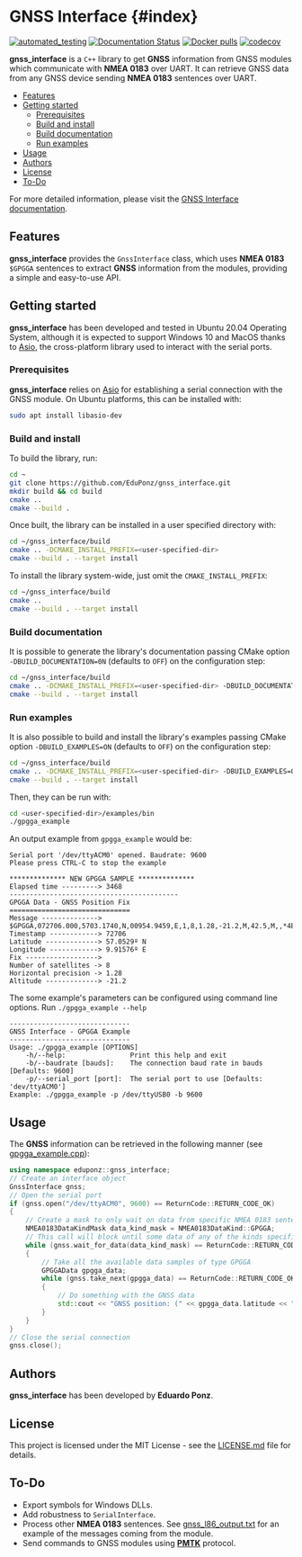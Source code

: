 # GNSS Interface {#index}

[![automated_testing](https://github.com/EduPonz/gnss_interface/actions/workflows/automated_testing.yml/badge.svg?branch=main)](https://github.com/EduPonz/gnss_interface/actions/workflows/automated_testing.yml)
[![Documentation Status](https://readthedocs.org/projects/gnss-interface-docs/badge/?version=latest)](https://gnss-interface-docs.readthedocs.io/en/latest/?badge=latest)
[![Docker pulls](https://img.shields.io/docker/pulls/eduponz/gnss_interface.svg)](https://hub.docker.com/repository/docker/eduponz/gnss_interface)
[![codecov](https://codecov.io/gh/EduPonz/gnss_interface/branch/master/graph/badge.svg?token=S3Q0EIDO85)](https://codecov.io/gh/EduPonz/gnss_interface)

**gnss_interface** is a `C++` library to get **GNSS** information from GNSS modules which communicate with **NMEA 0183** over UART.
It can retrieve GNSS data from any GNSS device sending **NMEA 0183** sentences over UART.

* [Features](#features)
* [Getting started](#getting-started)
    * [Prerequisites](#prerequisites)
    * [Build and install](#build-and-install)
    * [Build documentation](#build-documentation)
    * [Run examples](#run-examples)
* [Usage](#usage)
* [Authors](#authors)
* [License](#license)
* [To-Do](#to-do)

For more detailed information, please visit the [GNSS Interface documentation](https://gnss-interface-docs.readthedocs.io/).

## Features

**gnss_interface** provides the `GnssInterface` class, which uses **NMEA 0183** `$GPGGA` sentences to extract **GNSS** information from the modules, providing a simple and easy-to-use API.

## Getting started

**gnss_interface** has been developed and tested in Ubuntu 20.04 Operating System, although it is expected to support Windows 10 and MacOS thanks to [Asio](https://github.com/chriskohlhoff/asio), the cross-platform library used to interact with the serial ports.

### Prerequisites

**gnss_interface** relies on [Asio](https://github.com/chriskohlhoff/asio) for establishing a serial connection with the GNSS module.
On Ubuntu platforms, this can be installed with:

```bash
sudo apt install libasio-dev
```

### Build and install

To build the library, run:

```bash
cd ~
git clone https://github.com/EduPonz/gnss_interface.git
mkdir build && cd build
cmake ..
cmake --build .
```

Once built, the library can be installed in a user specified directory with:

```bash
cd ~/gnss_interface/build
cmake .. -DCMAKE_INSTALL_PREFIX=<user-specified-dir>
cmake --build . --target install
```

To install the library system-wide, just omit the `CMAKE_INSTALL_PREFIX`:

```bash
cd ~/gnss_interface/build
cmake ..
cmake --build . --target install
```

### Build documentation

It is possible to generate the library's documentation passing CMake option `-DBUILD_DOCUMENTATION=0N` (defaults to `OFF`) on the configuration step:

```bash
cd ~/gnss_interface/build
cmake .. -DCMAKE_INSTALL_PREFIX=<user-specified-dir> -DBUILD_DOCUMENTATION=ON
cmake --build . --target install
```

### Run examples

It is also possible to build and install the library's examples passing CMake option `-DBUILD_EXAMPLES=ON` (defaults to `OFF`) on the configuration step:

```bash
cd ~/gnss_interface/build
cmake .. -DCMAKE_INSTALL_PREFIX=<user-specified-dir> -DBUILD_EXAMPLES=ON
cmake --build . --target install
```

Then, they can be run with:

```bash
cd <user-specified-dir>/examples/bin
./gpgga_example
```

An output example from `gpgga_example` would be:

```
Serial port '/dev/ttyACM0' opened. Baudrate: 9600
Please press CTRL-C to stop the example

************** NEW GPGGA SAMPLE **************
Elapsed time ---------> 3468
------------------------------------------
GPGGA Data - GNSS Position Fix
==============================
Message --------------> $GPGGA,072706.000,5703.1740,N,00954.9459,E,1,8,1.28,-21.2,M,42.5,M,,*4E
Timestamp ------------> 72706
Latitude -------------> 57.0529º N
Longitude ------------> 9.91576º E
Fix ------------------>
Number of satellites -> 8
Horizontal precision -> 1.28
Altitude -------------> -21.2
```

The some example's parameters can be configured using command line options.
Run `./gpgga_example --help`

```
------------------------------
GNSS Interface - GPGGA Example
------------------------------
Usage: ./gpgga_example [OPTIONS]
    -h/--help:                Print this help and exit
    -b/--baudrate [bauds]:    The connection baud rate in bauds [Defaults: 9600]
    -p/--serial_port [port]:  The serial port to use [Defaults: 'dev/ttyACM0']
Example: ./gpgga_example -p /dev/ttyUSB0 -b 9600
```

## Usage

The **GNSS** information can be retrieved in the following manner (see [gpgga_example.cpp](examples/gpgga_example.cpp)):

```c++
using namespace eduponz::gnss_interface;
// Create an interface object
GnssInterface gnss;
// Open the serial port
if (gnss.open("/dev/ttyACM0", 9600) == ReturnCode::RETURN_CODE_OK)
{
    // Create a mask to only wait on data from specific NMEA 0183 sentences
    NMEA0183DataKindMask data_kind_mask = NMEA0183DataKind::GPGGA;
    // This call will block until some data of any of the kinds specified in the mask is available.
    while (gnss.wait_for_data(data_kind_mask) == ReturnCode::RETURN_CODE_OK)
    {
        // Take all the available data samples of type GPGGA
        GPGGAData gpgga_data;
        while (gnss.take_next(gpgga_data) == ReturnCode::RETURN_CODE_OK)
        {
            // Do something with the GNSS data
            std::cout << "GNSS position: (" << gpgga_data.latitude << "; " << gpgga_data.longitude << ")" << std::endl;
        }
    }
}
// Close the serial connection
gnss.close();
```

## Authors

**gnss_interface** has been developed by **Eduardo Ponz**.

## License

This project is licensed under the MIT License - see the [LICENSE.md](LICENSE.md) file for details.

## To-Do

- Export symbols for Windows DLLs.
- Add robustness to `SerialInterface`.
- Process other **NMEA 0183** sentences. See [gnss_l86_output.txt](gnss_l86_output.txt) for an example of the messages coming from the module.
- Send commands to GNSS modules using [**PMTK**](https://www.quectel.com/UploadImage/Downlad/Quectel_GNSS_SDK_Commands_Manual_V1.2.pdf) protocol.
